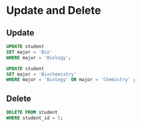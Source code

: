 # Update and Delete

## Update
```sql
UPDATE student
SET major = 'Bio'
WHERE major = 'Biology';
```

```sql
UPDATE student
SET major = 'Biochemistry'
WHERE major = 'Biology' OR major = 'Chemistry' ;
```

## Delete
```sql
DELETE FROM student
WHERE student_id = 5;
```
